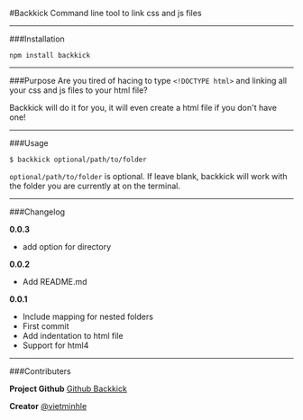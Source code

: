 #Backkick
Command line tool to link css and js files

---
###Installation

    npm install backkick
   
---
###Purpose
Are you tired of hacing to type `<!DOCTYPE html>` and linking all your css and js files to your html file?

Backkick will do it for you, it will even create a html file if you don't have one!

---
   
###Usage

    $ backkick optional/path/to/folder


`optional/path/to/folder` is optional. If leave blank, backkick will work with the folder you are currently at on the terminal.
    
----
###Changelog

**0.0.3**

- add option for directory

**0.0.2**

- Add README.md

**0.0.1**

- Include mapping for nested folders
- First commit
- Add indentation to html file
- Support for html4

---

###Contributers

**Project Github**
[Github Backkick](https://github.com/Pixeladed/Backkick)

**Creator**
[@vietminhle](https://twitter.com/vietminhle)
